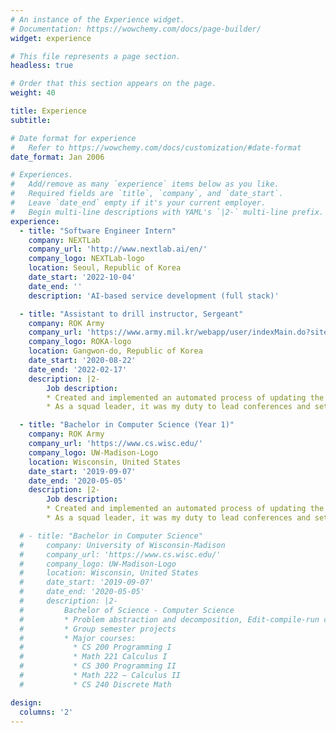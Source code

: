 ```yaml
---
# An instance of the Experience widget.
# Documentation: https://wowchemy.com/docs/page-builder/
widget: experience

# This file represents a page section.
headless: true

# Order that this section appears on the page.
weight: 40

title: Experience
subtitle:

# Date format for experience
#   Refer to https://wowchemy.com/docs/customization/#date-format
date_format: Jan 2006

# Experiences.
#   Add/remove as many `experience` items below as you like.
#   Required fields are `title`, `company`, and `date_start`.
#   Leave `date_end` empty if it's your current employer.
#   Begin multi-line descriptions with YAML's `|2-` multi-line prefix.
experience:
  - title: "Software Engineer Intern"
    company: NEXTLab
    company_url: 'http://www.nextlab.ai/en/'
    company_logo: NEXTLab-logo
    location: Seoul, Republic of Korea
    date_start: '2022-10-04'
    date_end: ''
    description: 'AI-based service development (full stack)'

  - title: "Assistant to drill instructor, Sergeant"
    company: ROK Army
    company_url: 'https://www.army.mil.kr/webapp/user/indexMain.do?siteId=english'
    company_logo: ROKA-logo
    location: Gangwon-do, Republic of Korea
    date_start: '2020-08-22'
    date_end: '2022-02-17'
    description: |2-
        Job description:
        * Created and implemented an automated process of updating the gun bulletin board
        * As a squad leader, it was my duty to lead conferences and settle problems and complaints of my squad in my unit

  - title: "Bachelor in Computer Science (Year 1)"
    company: ROK Army
    company_url: 'https://www.cs.wisc.edu/'
    company_logo: UW-Madison-Logo
    location: Wisconsin, United States
    date_start: '2019-09-07'
    date_end: '2020-05-05'
    description: |2-
        Job description:
        * Created and implemented an automated process of updating the gun bulletin board
        * As a squad leader, it was my duty to lead conferences and settle problems and complaints of my squad in my unit

  # - title: "Bachelor in Computer Science"
  #     company: University of Wisconsin-Madison
  #     company_url: 'https://www.cs.wisc.edu/'
  #     company_logo: UW-Madison-Logo
  #     location: Wisconsin, United States
  #     date_start: '2019-09-07'
  #     date_end: '2020-05-05'
  #     description: |2-
  #         Bachelor of Science - Computer Science
  #         * Problem abstraction and decomposition, Edit-compile-run cycle, Testing and debugging techniques, IO processing techniques, Object-Oriented Programming, Parametric polymorphism, Complexity analysis
  #         * Group semester projects
  #         * Major courses:
  #           * CS 200 Programming I
  #           * Math 221 Calculus I
  #           * CS 300 Programming II
  #           * Math 222 – Calculus II
  #           * CS 240 Discrete Math

design:
  columns: '2'
---
```

